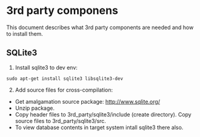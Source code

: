 # 3rd party componens
This document describes what 3rd party components are needed and how to install them.

## SQLite3

1. Install sqlite3 to dev env: 

  ```
  sudo apt-get install sqlite3 libsqlite3-dev
  ```
2. Add source files for cross-compilation:
  - Get amalgamation source package: http://www.sqlite.org/
  - Unzip package.
  - Copy header files to 3rd_party/sqlite3/include (create directory). Copy source files to 3rd_party/sqlite3/src.
  - To view database contents in target system intall sqlite3 there also.
